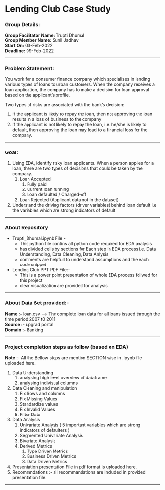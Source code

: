 # Lending Club Case Study

### Group Details:
**Group Facilitator Name:** Trupti Dhumal<br/>
**Group Member Name:** Sunil Jadhav <br/>
**Start On:** 03-Feb-2022 <br/>
**Deadline:** 09-Feb-2022 <br/>

----
### Problem Statement:
You work for a consumer finance company which specialises in lending various types of loans to urban customers. When the company receives a loan application, the company has to make a decision for loan approval based on the applicant’s profile. 

Two types of risks are associated with the bank’s decision:
1. If the applicant is likely to repay the loan, then not approving the loan results in a loss of business to the company
2. If the applicant is not likely to repay the loan, i.e. he/she is likely to default, then approving the loan may lead to a financial loss for the company.
----
### Goal:
1. Using EDA, identify risky loan applicants. 
   When a person applies for a loan, there are two types of decisions that could be taken by the company.
    1. Loan Accepted
        1. Fully paid
        2. Current loan running
        3. Loan defaulted / Charged-off
    2. Loan Rejected (Applicant data not in the dataset)
2. Understand the driving factors (driver variables) behind loan default i.e the variables which are strong indicators of default
----
### About Repository
* Trupti_Dhumal.ipynb File -
  - This python file contins all python code required for EDA analysis
  - has divided cells by sections for Each step in EDA process i.e. Data Understanding, Data Cleaning, Data Anlysis
  - comments are helpfull to understand assumptions and the each code snippet
* Lending Club PPT PDF File:- 
  - This is a power point presentation of whole EDA process follwed for this project
  - clear visualization are provided for analysis
----
### About Data Set provided:-
**Name :-** loan.csv --> The complete loan data for all loans issued through the time period 2007 t0 2011 <br/>
**Source :-** upgrad portal<br/>
**Domain :-** Banking<br/>

----
### Project completion steps as follow (based on EDA)
**Note** :- All the Bellow steps are mention SECTION wise in .ipynb file uploaded here.
1. Data Understanding
   1. analysing high level overview of dataframe
   2. analysing indivisual columns
3. Data Cleaning and manipulation
   1. Fix Rows and columns
   2. Fix Missing Values
   3. Standardize values
   4. Fix Invalid Values
   5. Filter Data
4. Data Analysis
   1. Univariate Analysis ( 5 important variables which are strong indicators of defaulters ) 
   2. Segmented Univariate Analysis
   3. Bivariate Analysis
   4. Derived Metrics
      1. Type Driven Metrics
      2. Business Driven Metrics
      3. Data Driven Metrics
5. Presentation 
   presentation File in pdf format is uploaded here.
5. Recommndations :- all recommandations are included in provided presentation file.
----

